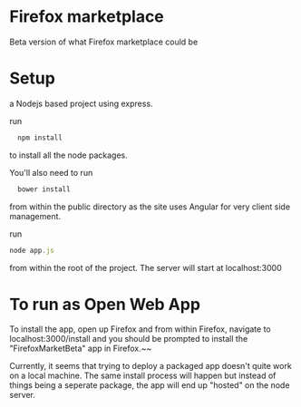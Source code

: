 Firefox marketplace
==========

Beta version of what Firefox marketplace could be

Setup
==========
a Nodejs based project using express.

run
```javascript
  npm install
```

to install all the node packages.


You'll also need to run

```javascript
  bower install
```

from within the public directory as the site uses Angular for very client side management.

run 
```javascript
node app.js
```
from within the root of the project. The server will start at localhost:3000


To run as Open Web App
============
To install the app, open up Firefox and from within Firefox, navigate to localhost:3000/install and you should be prompted to install the "FirefoxMarketBeta" app in Firefox.~~

Currently, it seems that trying to deploy a packaged app doesn't quite work on a local machine. The same install process will happen but instead of things 
being a seperate package, the app will end up "hosted" on the node server.

